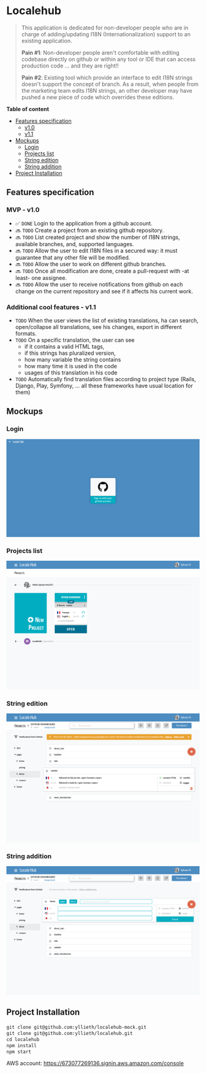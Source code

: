 # Localehub

> This application is dedicated for non-developer people who are in charge of adding/updating I18N (Internationalization) support to an existing application.
>
> **Pain #1**: Non-developer people aren't comfortable with editing codebase directly on github or within any tool or IDE that can access production code ... and they are right!!
>
> **Pain #2**: Existing tool which provide an interface to edit I18N strings doesn't support the concept of branch. As a result, when people from the marketing team edits I18N strings, an other developer may have pushed a new piece of code which overrides these editions.

**Table of content**
- [Features specification](#features-specification)
  - [v1.0](#mvp---v10)
  - [v1.1](#additional-cool-features---v11)
- [Mockups](#mockups)
  - [Login](#login)
  - [Projects list](#projects-list)
  - [String edition](#string-edition)
  - [String addition](#string-addition)
- [Project Installation](#project-installation)

## Features specification

### MVP - v1.0
- :white_check_mark: `DONE` Login to the application from a github account.
- :soon: `TODO` Create a project from an existing github repository.
- :soon: `TODO` List created project and show the number of I18N strings, available branches, and, supported languages.
- :soon: `TODO` Allow the user to edit I18N files in a secured way: it must guarantee that any other file will be modified.
- :soon: `TODO` Allow the user to work on different github branches.
- :soon: `TODO` Once all modification are done, create a pull-request with -at least- one assignee.
- :soon: `TODO` Allow the user to receive notifications from github on each change on the current repository and see if it affects his current work.

### Additional cool features - v1.1

- `TODO` When the user views the list of existing translations, ha can search, open/collapse all translations, see his changes, export in different formats.
- `TODO` On a specific translation, the user can see 
  - if it contains a valid HTML tags, 
  - if this strings has pluralized version,
  - how many variable the string contains
  - how many time it is used in the code
  - usages of this translation in his code
- `TODO` Automatically find translation files according to project type (Rails, Django, Play, Symfony, ... all these frameworks have usual location for them)

## Mockups

### Login
![Screenshot](doc/mockups/screencapture-localhost-3000-login-1476269009581.png)

### Projects list
![Screenshot](doc/mockups/1-Projects-list.png)

### String edition
![Screenshot](doc/mockups/2-Project-edition.png)

### String addition
![Screenshot](doc/mockups/3-adding-a-locale.png)

## Project Installation

```
git clone git@github.com:yllieth/localehub-mock.git
git clone git@github.com:yllieth/localehub.git
cd localehub
npm install
npm start
```

AWS account: https://673077269136.signin.aws.amazon.com/console